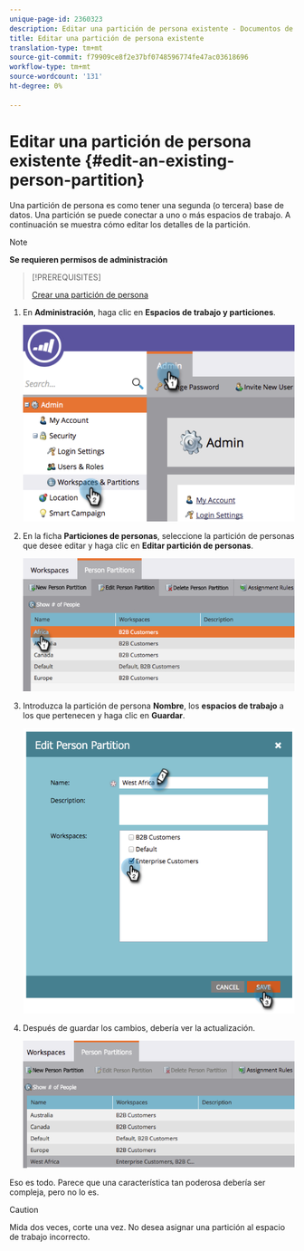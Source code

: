 ```yaml
---
unique-page-id: 2360323
description: Editar una partición de persona existente - Documentos de marketing - Documentación del producto
title: Editar una partición de persona existente
translation-type: tm+mt
source-git-commit: f79909ce8f2e37bf0748596774fe47ac03618696
workflow-type: tm+mt
source-wordcount: '131'
ht-degree: 0%

---
```



# Editar una partición de persona existente {#edit-an-existing-person-partition}

Una partición de persona es como tener una segunda (o tercera) base de datos. Una partición se puede conectar a uno o más espacios de trabajo. A continuación se muestra cómo editar los detalles de la partición.

>[!NOTE]
>
>**Se requieren permisos de administración**

>[!PREREQUISITES]
>
>[Crear una partición de persona](/help/marketo/product-docs/administration/workspaces-and-person-partitions/create-a-person-partition.md)

1. En **Administración**, haga clic en **Espacios de trabajo y particiones**.

   ![](assets/image2014-9-17-10-3a51-3a23.png)

1. En la ficha **Particiones de personas**, seleccione la partición de personas que desee editar y haga clic en **Editar partición de personas**.

   ![](assets/two-5.png)

1. Introduzca la partición de persona **Nombre**, los **espacios de trabajo** a los que pertenecen y haga clic en **Guardar**.

   ![](assets/three-5.png)

1. Después de guardar los cambios, debería ver la actualización.

   ![](assets/four-4.png)

Eso es todo. Parece que una característica tan poderosa debería ser compleja, pero no lo es.

>[!CAUTION]
>
>Mida dos veces, corte una vez. No desea asignar una partición al espacio de trabajo incorrecto.
